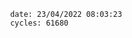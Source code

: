 

                date: 23/04/2022 08:03:23
                cycles: 61680

                         